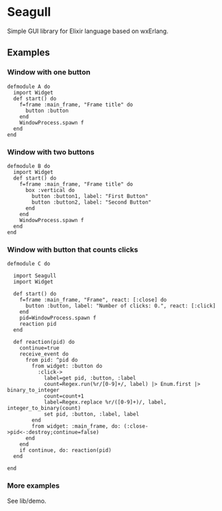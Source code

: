 # Seagull

Simple GUI library for Elixir language based on wxErlang.

## Examples

### Window with one button

    defmodule A do
      import Widget
      def start() do
        f=frame :main_frame, "Frame title" do
          button :button
        end
        WindowProcess.spawn f
      end
    end

### Window with two buttons

    defmodule B do
      import Widget
      def start() do
        f=frame :main_frame, "Frame title" do
          box :vertical do
            button :button1, label: "First Button"
            button :button2, label: "Second Button"
          end
        end
        WindowProcess.spawn f
      end
    end

### Window with button that counts clicks

    defmodule C do
      
      import Seagull
      import Widget
      
      def start() do
        f=frame :main_frame, "Frame", react: [:close] do
          button :button, label: "Number of clicks: 0.", react: [:click]
        end
        pid=WindowProcess.spawn f
        reaction pid
      end
      
      def reaction(pid) do
        continue=true
        receive_event do
          from pid: ^pid do
            from widget: :button do
              :click->
                label=get pid, :button, :label
                count=Regex.run(%r/[0-9]+/, label) |> Enum.first |> binary_to_integer
                count=count+1
                label=Regex.replace %r/([0-9]+)/, label, integer_to_binary(count)
                set pid, :button, :label, label
            end
            from widget: :main_frame, do: (:close->pid<-:destroy;continue=false)
          end
        end
        if continue, do: reaction(pid)
      end
      
    end

### More examples
See lib/demo.
